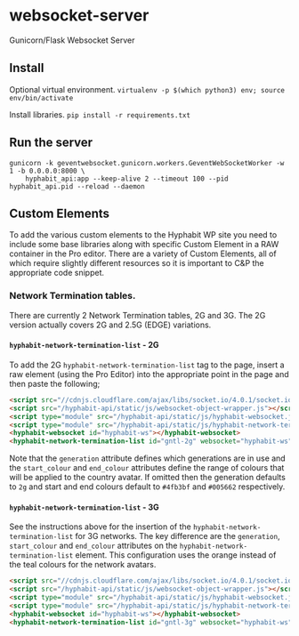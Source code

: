 # websocket-server
Gunicorn/Flask Websocket Server

## Install
Optional virtual environment.
`virtualenv -p $(which python3) env; source env/bin/activate`

Install libraries.
`pip install -r requirements.txt`

## Run the server
```
gunicorn -k geventwebsocket.gunicorn.workers.GeventWebSocketWorker -w 1 -b 0.0.0.0:8000 \
    hyphabit_api:app --keep-alive 2 --timeout 100 --pid hyphabit_api.pid --reload --daemon
```

## Custom Elements
To add the various custom elements to the Hyphabit WP site you need to include some base libraries along with specific Custom Element in a RAW container in the Pro editor. There are a variety of Custom Elements, all of which require slightly different resources so it is important to C&P the appropriate code snippet.

### Network Termination tables.
There are currently 2 Network Termination tables, 2G and 3G. The 2G version actually covers 2G and 2.5G (EDGE) variations.

#### `hyphabit-network-termination-list` - 2G
To add the 2G `hyphabit-network-termination-list` tag to the page, insert a raw element (using the Pro Editor) into the appropriate point in the page and then paste the following;
```html
<script src="//cdnjs.cloudflare.com/ajax/libs/socket.io/4.0.1/socket.io.js"></script>
<script src="/hyphabit-api/static/js/websocket-object-wrapper.js"></script>
<script type="module" src="/hyphabit-api/static/js/hyphabit-websocket.js"></script>
<script type="module" src="/hyphabit-api/static/js/hyphabit-network-termination.js"></script>
<hyphabit-websocket id="hyphabit-ws"></hyphabit-websocket>
<hyphabit-network-termination-list id="gntl-2g" websocket="hyphabit-ws" source="network_termination" generation="2g,2.5g" start_colour="#4fb3bf" end_colour="#005662"></hyphabit-network-termination-list>
```
Note that the `generation` attribute defines which generations are in use and the `start_colour` and `end_colour` attributes define the range of colours that will be applied to the country avatar. If omitted then the generation defaults to `2g` and start and end colours default to `#4fb3bf` and `#005662` respectively.


#### `hyphabit-network-termination-list` - 3G
See the instructions above for the insertion of the `hyphabit-network-termination-list` for 3G networks. The key difference are the `generation`, `start_colour` and `end_colour` attributes on the `hyphabit-network-termination-list` element. This configuration uses the orange instead of the teal colours for the network avatars.
```html
<script src="//cdnjs.cloudflare.com/ajax/libs/socket.io/4.0.1/socket.io.js"></script>
<script src="/hyphabit-api/static/js/websocket-object-wrapper.js"></script>
<script type="module" src="/hyphabit-api/static/js/hyphabit-websocket.js"></script>
<script type="module" src="/hyphabit-api/static/js/hyphabit-network-termination.js"></script>
<hyphabit-websocket id="hyphabit-ws"></hyphabit-websocket>
<hyphabit-network-termination-list id="gntl-3g" websocket="hyphabit-ws" source="network_termination" generation="3g" start_colour="#ffc046" end_colour="#c56000"></hyphabit-network-termination-list>
```
